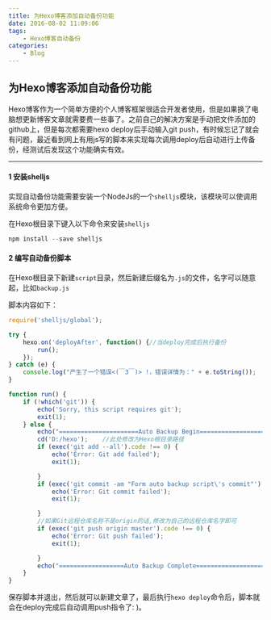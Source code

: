 ```yaml
---
title: 为Hexo博客添加自动备份功能
date: 2016-08-02 11:09:06
tags:
	- Hexo博客自动备份
categories:
	- Blog
---
```


## 为Hexo博客添加自动备份功能

Hexo博客作为一个简单方便的个人博客框架很适合开发者使用，但是如果换了电脑想更新博客文章就需要费一些事了。之前自己的解决方案是手动把文件添加的github上，但是每次都需要hexo deploy后手动输入git push，有时候忘记了就会有问题，最近看到网上有用js写的脚本来实现每次调用deploy后自动进行上传备份，经测试后发现这个功能确实有效。

-------------------------

#### 1 安装shelljs

实现自动备份功能需要安装一个NodeJs的一个`shelljs`模块，该模块可以使调用系统命令更加方便。

在Hexo根目录下键入以下命令来安装`shelljs`

```javascript
npm install --save shelljs
```

#### 2 编写自动备份脚本

在Hexo根目录下新建`script`目录，然后新建后缀名为`.js`的文件，名字可以随意起，比如`backup.js`

脚本内容如下：

```javascript
require('shelljs/global');

try {
	hexo.on('deployAfter', function() {//当deploy完成后执行备份
		run();
	});
} catch (e) {
	console.log("产生了一个错误<(￣3￣)> !，错误详情为：" + e.toString());
}

function run() {
	if (!which('git')) {
		echo('Sorry, this script requires git');
		exit(1);
	} else {
		echo("======================Auto Backup Begin===========================");
		cd('D:/hexo');    //此处修改为Hexo根目录路径
		if (exec('git add --all').code !== 0) {
			echo('Error: Git add failed');
			exit(1);

		}
		if (exec('git commit -am "Form auto backup script\'s commit"').code !== 0) {
			echo('Error: Git commit failed');
			exit(1);

		}
      	//如果Git远程仓库名称不是origin的话,修改为自己的远程仓库名字即可
		if (exec('git push origin master').code !== 0) {
			echo('Error: Git push failed');
			exit(1);

		}
		echo("==================Auto Backup Complete============================")
	}
}
```

保存脚本并退出，然后就可以新建文章了，最后执行`hexo deploy`命令后，脚本就会在deploy完成后自动调用push指令了: )。